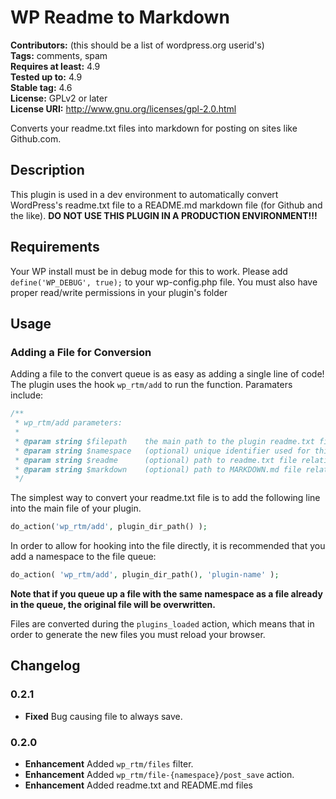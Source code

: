 # WP Readme to Markdown 
**Contributors:** (this should be a list of wordpress.org userid's)  
**Tags:** comments, spam  
**Requires at least:** 4.9  
**Tested up to:** 4.9  
**Stable tag:** 4.6  
**License:** GPLv2 or later  
**License URI:** http://www.gnu.org/licenses/gpl-2.0.html  

Converts your readme.txt files into markdown for posting on sites like Github.com.


## Description 

This plugin is used in a dev environment to automatically convert WordPress's readme.txt file to a README.md markdown file (for Github and the like). **DO NOT USE THIS PLUGIN IN A PRODUCTION ENVIRONMENT!!!**


## Requirements 

Your WP install must be in debug mode for this to work. Please add `define('WP_DEBUG', true);` to your wp-config.php file. You must also have proper read/write permissions in your plugin's folder


## Usage 


### Adding a File for Conversion 

Adding a file to the convert queue is as easy as adding a single line of code! The plugin uses the hook `wp_rtm/add` to run the function. Paramaters include:
```php
/**
 * wp_rtm/add parameters:
 *
 * @param string $filepath    the main path to the plugin readme.txt file.
 * @param string $namespace   (optional) unique identifier used for this file, used for hooking later. Defaults to numeric key.
 * @param string $readme      (optional) path to readme.txt file relative to $filepath. Defaults to readme.txt
 * @param string $markdown    (optional) path to MARKDOWN.md file relative to $filepath. Defaults to README.md
 */
```

The simplest way to convert your readme.txt file is to add the following line into the main file of your plugin.

```php
do_action('wp_rtm/add', plugin_dir_path() );
```
In order to allow for hooking into the file directly, it is recommended that you add a namespace to the file queue:

```php
do_action( 'wp_rtm/add', plugin_dir_path(), 'plugin-name' );
```
**Note that if you queue up a file with the same namespace as a file already in the queue, the original file will be overwritten.**

Files are converted during the `plugins_loaded` action, which means that in order to generate the new files you must reload your browser.


## Changelog 


### 0.2.1 
- **Fixed** Bug causing file to always save.


### 0.2.0 
- **Enhancement** Added `wp_rtm/files` filter.
- **Enhancement** Added `wp_rtm/file-{namespace}/post_save` action.
- **Enhancement** Added readme.txt and README.md files
